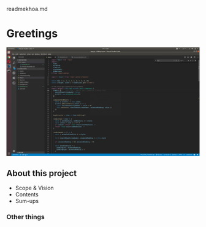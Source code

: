 readmekhoa.md 

# Greetings

![screenshot](/screenshot.png)

## About this project

- Scope & Vision
- Contents
- Sum-ups


### Other things